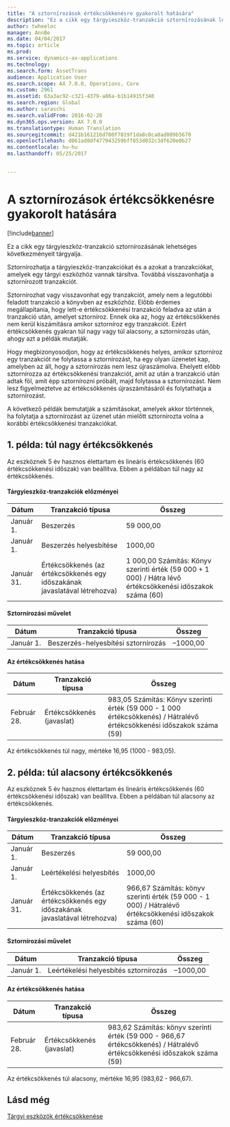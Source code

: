 ```yaml
---
title: "A sztornírozások értékcsökkenésre gyakorolt hatására"
description: "Ez a cikk egy tárgyieszköz-tranzakció sztornírozásának lehetséges következményeit tárgyalja."
author: twheeloc
manager: AnnBe
ms.date: 04/04/2017
ms.topic: article
ms.prod: 
ms.service: dynamics-ax-applications
ms.technology: 
ms.search.form: AssetTrans
audience: Application User
ms.search.scope: AX 7.0.0, Operations, Core
ms.custom: 2961
ms.assetid: 63a3ac92-c321-4379-a86a-b1b14915f340
ms.search.region: Global
ms.author: saraschi
ms.search.validFrom: 2016-02-28
ms.dyn365.ops.version: AX 7.0.0
ms.translationtype: Human Translation
ms.sourcegitcommit: d421b161216d700f7819f1da8c0ca8ad089b5670
ms.openlocfilehash: d061ad8df477943259bff853d032c3df620e0b27
ms.contentlocale: hu-hu
ms.lasthandoff: 05/25/2017


---
```


# <a name="depreciation-effects-with-reversals"></a>A sztornírozások értékcsökkenésre gyakorolt hatására

[!include[banner](../includes/banner.md)]


Ez a cikk egy tárgyieszköz-tranzakció sztornírozásának lehetséges következményeit tárgyalja. 

Sztornírozhatja a tárgyieszköz-tranzakciókat és a azokat a tranzakciókat, amelyek egy tárgyi eszközhöz vannak társítva. Továbbá visszavonhatja a sztornírozott tranzakciót. 

Sztornírozhat vagy visszavonhat egy tranzakciót, amely nem a legutóbbi feladott tranzakció a könyvben az eszközhöz. Előbb érdemes megállapítania, hogy lett-e értékcsökkenési tranzakció feladva az után a tranzakció után, amelyet sztorníroz. Ennek oka az, hogy az értékcsökkenés nem kerül kiszámításra amikor sztorníroz egy tranzakciót. Ezért értékcsökkenés gyakran túl nagy vagy túl alacsony, a sztornírozás után, ahogy azt a példák mutatják. 

Hogy megbizonyosodjon, hogy az értékcsökkenés helyes, amikor sztorníroz egy tranzakciót ne folytassa a sztornírozást, ha egy olyan üzenetet kap, amelyben az áll, hogy a sztornírozás nem lesz újraszámolva. Ehelyett előbb sztornírozza az értékcsökkenési tranzakciót, amit az után a tranzakció után adtak föl, amit épp sztornírozni próbált, majd folytassa a sztornírozást. Nem lesz figyelmeztetve az értékcsökkenés újraszámításáról és folytathatja a sztornírozást. 

A következő példák bemutatják a számításokat, amelyek akkor történnek, ha folytatja a sztornírozást az üzenet után mielőtt sztornírozta volna a korábbi értékcsökkenési tranzakciókat.

## <a name="example-1-depreciation-is-overstated"></a> 1. példa: túl nagy értékcsökkenés
Az eszköznek 5 év hasznos élettartam és lineáris értékcsökkenés (60 értékcsökkenési időszak) van beállítva. Ebben a példában túl nagy az értékcsökkenés.
#### <a name="asset-transaction-history"></a>Tárgyieszköz-tranzakciók előzményei

| Dátum       | Tranzakció típusa                                                          | Összeg                                    |
|------------|---------------------------------------------------------------------------|-------------------------------------------|
| Január 1.  | Beszerzés                                                               | 59 000,00                                 |
| Január 1.  | Beszerzés helyesbítése                                                    | 1000,00                                  |
| Január 31. | Értékcsökkenés (az értékcsökkenés egy időszakának javaslatával létrehozva) | 1 000,00 Számítás: Könyv szerinti érték (59 000 + 1 000) / Hátra lévő értékcsökkenési időszakok száma (60) |

#### <a name="reversal-action"></a>Sztornírozási művelet

| Dátum      | Tranzakció típusa                | Összeg    |
|-----------|---------------------------------|-----------|
| Január 1. | Beszerzés-helyesbítési sztornírozás | –1000,00 |

#### <a name="depreciation-effect"></a>Az értékcsökkenés hatása

| Dátum        | Tranzakció típusa        | Összeg                                                                                |
|-------------|-------------------------|---------------------------------------------------------------------------------------|
| Február 28. | Értékcsökkenés (javaslat) | 983,05 Számítás: Könyv szerinti érték (59 000 - 1 000 értékcsökkenés) / Hátralévő értékcsökkenési időszakok száma (59) |

Az értékcsökkenés túl nagy, mértéke 16,95 (1000 - 983,05).

## <a name="example-2-depreciation-is-understated"></a> 2. példa: túl alacsony értékcsökkenés
Az eszköznek 5 év hasznos élettartam és lineáris értékcsökkenés (60 értékcsökkenési időszak) van beállítva. Ebben a példában túl alacsony az értékcsökkenés.
#### <a name="asset-transaction-history"></a>Tárgyieszköz-tranzakciók előzményei

| Dátum       | Tranzakció típusa                                                          | Összeg                                      |
|------------|---------------------------------------------------------------------------|---------------------------------------------|
| Január 1.  | Beszerzés                                                               | 59 000,00                                   |
| Január 1.  | Leértékelési helyesbítés                                                     | 1000,00                                    |
| Január 31. | Értékcsökkenés (az értékcsökkenés egy időszakának javaslatával létrehozva) | 966,67 Számítás: könyv szerinti érték (59 000 - 1 000) / Hátralévő értékcsökkenési időszakok száma (60) |

#### <a name="reversal-action"></a>Sztornírozási művelet

| Dátum      | Tranzakció típusa               | Összeg    |
|-----------|--------------------------------|-----------|
| Január 1. | Leértékelési helyesbítés sztornírozás | –1000,00 |

#### <a name="depreciation-effect"></a>Az értékcsökkenés hatása

| Dátum        | Tranzakció típusa        | Összeg                                                                                       |
|-------------|-------------------------|----------------------------------------------------------------------------------------------|
| Február 28. | Értékcsökkenés (javaslat) | 983,62 Számítás: könyv szerinti érték (59 000 - 966,67 értékcsökkenés) / Hátralévő értékcsökkenési időszakok száma (59) |

Az értékcsökkenés túl alacsony, mértéke 16,95 (983,62 - 966,67).



<a name="see-also"></a>Lásd még
--------

[Tárgyi eszközök értékcsökkenése](fixed-asset-depreciation.md)




